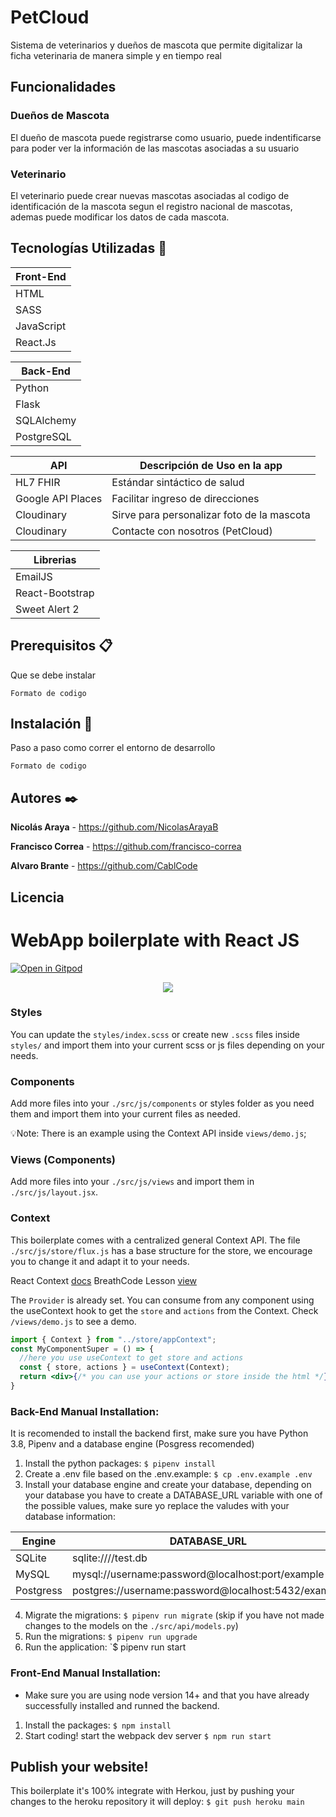 # PetCloud

Sistema de veterinarios y dueños de mascota que permite digitalizar la ficha veterinaria de manera simple y en tiempo real

## Funcionalidades

### Dueños de Mascota
El dueño de mascota puede registrarse como usuario, puede indentificarse para poder ver la información de las mascotas asociadas a su usuario

### Veterinario
El veterinario puede crear nuevas mascotas asociadas al codigo de identificación de la mascota segun el registro nacional de mascotas, ademas puede modificar los datos de cada mascota.


## Tecnologías Utilizadas  🚀

| Front-End |
| ------ |
| HTML |
| SASS |
| JavaScript |
| React.Js |


| Back-End |
| ------ |
| Python |
| Flask |
| SQLAlchemy |
| PostgreSQL |

| API| Descripción de Uso en la app |
| --- | ----------- |
| HL7 FHIR | Estándar sintáctico de salud |
| Google API Places | Facilitar ingreso de direcciones |
| Cloudinary | Sirve para personalizar foto de la mascota |
| Cloudinary | Contacte con nosotros (PetCloud) |


| Librerias|
| ------ |
| EmailJS |
| React-Bootstrap |
| Sweet Alert 2|


## Prerequisitos 📋

Que se debe instalar

```
Formato de codigo
```

## Instalación 🔧

Paso a paso como correr el entorno de desarrollo

```
Formato de codigo
```

## Autores ✒️

**Nicolás Araya** - https://github.com/NicolasArayaB

**Francisco Correa** - https://github.com/francisco-correa

**Alvaro Brante**  - https://github.com/CablCode


## Licencia






# WebApp boilerplate with React JS
[![Open in Gitpod](https://gitpod.io/button/open-in-gitpod.svg)](https://gitpod.io#https://github.com/4GeeksAcademy/react-flask-hello.git)

<p align="center">
<a href="https://www.loom.com/share/f37c6838b3f1496c95111e515e83dd9b"><img src="https://github.com/4GeeksAcademy/flask-rest-hello/blob/main/docs/assets/how-to.png?raw=true?raw=true" /></a>
</p>

### Styles
You can update the `styles/index.scss` or create new `.scss` files inside `styles/` and import them into your current scss or js files depending on your needs.

### Components
Add more files into your `./src/js/components` or styles folder as you need them and import them into your current files as needed.

💡Note: There is an example using the Context API inside `views/demo.js`;

### Views (Components)
Add more files into your `./src/js/views` and import them in `./src/js/layout.jsx`.

### Context
This boilerplate comes with a centralized general Context API. The file `./src/js/store/flux.js` has a base structure for the store, we encourage you to change it and adapt it to your needs.

React Context [docs](https://reactjs.org/docs/context.html)
BreathCode Lesson [view](https://content.breatheco.de/lesson/react-hooks-explained)

The `Provider` is already set. You can consume from any component using the useContext hook to get the `store` and `actions` from the Context. Check `/views/demo.js` to see a demo.

```jsx
import { Context } from "../store/appContext";
const MyComponentSuper = () => {
  //here you use useContext to get store and actions
  const { store, actions } = useContext(Context);
  return <div>{/* you can use your actions or store inside the html */}</div>
}
```

### Back-End Manual Installation:

It is recomended to install the backend first, make sure you have Python 3.8, Pipenv and a database engine (Posgress recomended)

1. Install the python packages: `$ pipenv install`
2. Create a .env file based on the .env.example: `$ cp .env.example .env`
3. Install your database engine and create your database, depending on your database you have to create a DATABASE_URL variable with one of the possible values, make sure yo replace the valudes with your database information:

| Engine	| DATABASE_URL 						|
| ------------- | ----------------------------------------------------- |
| SQLite	| sqlite:////test.db	 				|
| MySQL		| mysql://username:password@localhost:port/example	|
| Postgress	| postgres://username:password@localhost:5432/example 	|

4. Migrate the migrations: `$ pipenv run migrate` (skip if you have not made changes to the models on the `./src/api/models.py`)
5. Run the migrations: `$ pipenv run upgrade`
6. Run the application: `$ pipenv run start


### Front-End Manual Installation:

- Make sure you are using node version 14+ and that you have already successfully installed and runned the backend.

1. Install the packages: `$ npm install`
2. Start coding! start the webpack dev server `$ npm run start`

## Publish your website!

This boilerplate it's 100% integrate with Herkou, just by pushing your changes to the heroku repository it will deploy: `$ git push heroku main`
